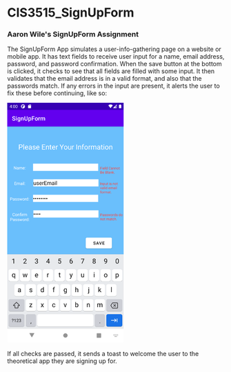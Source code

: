 # CIS3515_SignUpForm

<h3>Aaron Wile's SignUpForm Assignment</h3>

The SignUpForm App simulates a user-info-gathering page on a website or
mobile app. It has text fields to receive user input for a name, email address,
password, and password confirmation. When the save button at the bottom is clicked,
it checks to see that all fields are filled with some input. It then validates that
the email address is in a valid format, and also that the passwords match. If any errors
in the input are present, it alerts the user to fix these before continuing, like so:

<img src="SignUpForm Screenshot.png" alt="drawing" width="270" />

If all checks are passed, it sends a toast to welcome the user to the theoretical app
they are signing up for.
